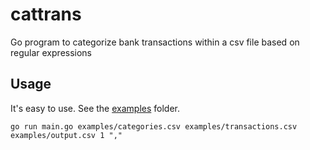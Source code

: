 # cattrans

Go program to categorize bank transactions within a csv file based on regular expressions

## Usage

It's easy to use. See the [examples](/examples/) folder.

```shell
go run main.go examples/categories.csv examples/transactions.csv examples/output.csv 1 ","
```
